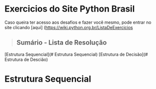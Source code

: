 # Exercicios do Site Python Brasil

Caso queira ter acesso aos desafios e fazer você mesmo, pode entrar no site clicando [aqui] (https://wiki.python.org.br/ListaDeExercicios

> ## Sumário - Lista de Resolução

[Estrutura Sequencial](# Estrutura Sequencial)
[Estrutura de Decisão](# Estrutura de Descião)

# Estrutura Sequencial